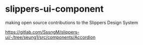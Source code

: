# slippers-ui-component
making open source contributions to the Slippers Design System

https://gitlab.com/SssngM/slippers-ui/-/tree/seung1/src/components/Accordion



